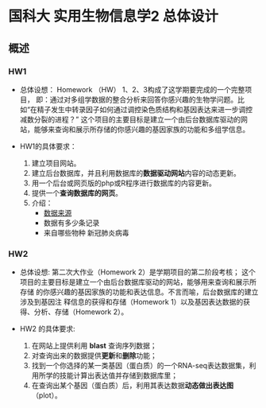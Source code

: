 # 国科大 实用生物信息学2 总体设计
  
## 概述
    
### HW1

+ 总体设想：
Homework （HW） 1、2、3构成了这学期要完成的一个完整项目， 即：通过对多组学数据的整合分析来回答你感兴趣的生物学问题。比如“在精子发生中转录因子如何通过调控染色质结构和基因表达来进一步调控减数分裂的进程？”
这个项目的主要目标是建立一个由后台数据库驱动的网站，能够来查询和展示所存储的你感兴趣的基因家族的功能和多组学信息。
  
+ HW1的具体要求：
    1. 建立项目网站。
    2. 建立后台数据库，并且利用数据库的**数据驱动网站**内容的动态更新。
    3. 用一个后台或网页版的php或R程序进行数据库的内容更新。
    4. 提供一个**查询数据库的网页**。
    5. 介绍：
        + [数据来源](https://ngdc.cncb.ac.cn/ncov/release_genome?term=#searchSection)
        + 数据有多少条记录
        + 来自哪些物种 新冠肺炎病毒
  
### HW2

+ 总体设想:
    第二次大作业（Homework 2）是学期项目的第二阶段考核；
    这个项目的主要目标是建立一个由后台数据库驱动的网站，能够用来查询和展示所存储 的你感兴趣的基因家族的功能和表达信息。不言而喻，后台数据库的建立涉及到基因注 释信息的获得和存储（Homework 1）以及基因表达数据的获得、分析、存储（Homework 2）。
  
+ HW2 的具体要求:
    1. 在网站上提供利用 **blast** 查询序列数据；
    2. 对查询出来的数据提供**更新**和**删除**功能；
    3. 找到一个你选择的某一类基因（蛋白质）的一个RNA-seq表达数据集，利用所学的技能计算出表达值并存储到数据库里；
    5. 在查询出某个基因（蛋白质）后，利用其表达数据**动态做出表达图**（plot）。
  
  

  
  

